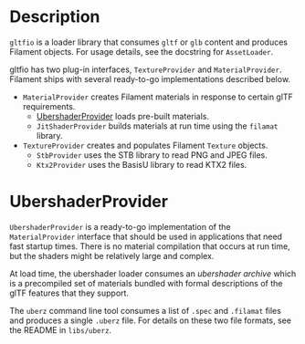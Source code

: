 # Description

`gltfio` is a loader library that consumes `gltf` or `glb` content and produces Filament
objects. For usage details, see the docstring for `AssetLoader`.

gltfio has two plug-in interfaces, `TextureProvider` and `MaterialProvider`.  Filament ships with
several ready-to-go implementations described below.

- `MaterialProvider` creates Filament materials in response to certain glTF requirements.
    - [UbershaderProvider](#ubershaderloader) loads pre-built materials.
    - `JitShaderProvider` builds materials at run time using the `filamat` library.
- `TextureProvider` creates and populates Filament `Texture` objects.
    - `StbProvider` uses the STB library to read PNG and JPEG files.
    - `Ktx2Provider` uses the BasisU library to read KTX2 files.

# UbershaderProvider

`UbershaderProvider` is a ready-to-go implementation of the `MaterialProvider` interface that should
be used in applications that need fast startup times. There is no material compilation that
occurs at run time, but the shaders might be relatively large and complex.

At load time, the ubershader loader consumes an *ubershader archive* which is a precompiled set of
materials bundled with formal descriptions of the glTF features that they support.

The `uberz` command line tool consumes a list of `.spec` and `.filamat` files and produces a single
`.uberz` file. For details on these two file formats, see the README in `libs/uberz`.
